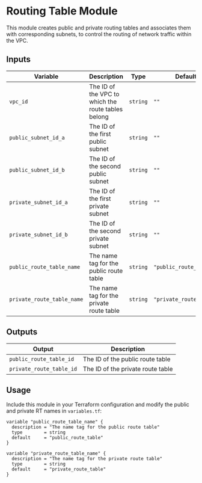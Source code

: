 # Routing Table Module

This module creates public and private routing tables and associates them with corresponding subnets, to control the routing of network traffic within the VPC.

## Inputs

| Variable                    | Description                                           | Type     | Default                 |
|-----------------------------|-------------------------------------------------------|----------|-------------------------|
| `vpc_id`                    | The ID of the VPC to which the route tables belong    | `string` | `""`                    |
| `public_subnet_id_a`        | The ID of the first public subnet                     | `string` | `""`                    |
| `public_subnet_id_b`        | The ID of the second public subnet                    | `string` | `""`                    |
| `private_subnet_id_a`       | The ID of the first private subnet                    | `string` | `""`                    |
| `private_subnet_id_b`       | The ID of the second private subnet                   | `string` | `""`                    |
| `public_route_table_name`   | The name tag for the public route table               | `string` | `"public_route_table"`  |
| `private_route_table_name`  | The name tag for the private route table              | `string` | `"private_route_table"` |

## Outputs

| Output                    | Description                        |
|---------------------------|------------------------------------|
| `public_route_table_id`   | The ID of the public route table   |
| `private_route_table_id`  | The ID of the private route table  |

## Usage

Include this module in your Terraform configuration and modify the public and private RT names in `variables.tf`:

```hcl
variable "public_route_table_name" {
  description = "The name tag for the public route table"
  type        = string
  default     = "public_route_table"
}

variable "private_route_table_name" {
  description = "The name tag for the private route table"
  type        = string
  default     = "private_route_table"
}
```
